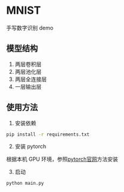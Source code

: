 # MNIST

手写数字识别 demo

## 模型结构

1. 两层卷积层
2. 两层池化层
3. 两层全连接层
4. 一层输出层

## 使用方法

1. 安装依赖

```bash
pip install -r requirements.txt
```
2. 安装 pytorch

根据本机 GPU 环境，参照[pytorch官网](https://pytorch.org/get-started/locally/)方法安装

3. 启动
   
```bash
python main.py
```